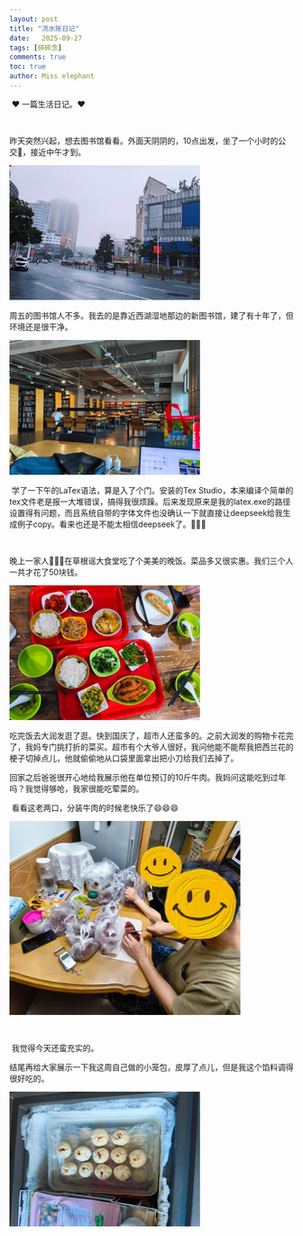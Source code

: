 ```yaml
---
layout: post
title: "流水账日记"
date:   2025-09-27
tags: [碎碎念]
comments: true
toc: true
author: Miss elephant
---
```


​	❤️ 一篇生活日记。❤️

​	<!-- more -->

​	昨天突然兴起，想去图书馆看看。外面天阴阴的，10点出发，坐了一个小时的公交🚌，接近中午才到。

<img src="../images/街景(1).jpg" style="zoom: 33%;" />

​		周五的图书馆人不多。我去的是靠近西湖湿地那边的新图书馆，建了有十年了，但环境还是很干净。

<img src="../images/图书馆四楼(1).jpg" style="zoom: 33%;" />



​		学了一下午的LaTex语法，算是入了个门。安装的Tex Studio，本来编译个简单的tex文件老是报一大堆错误，搞得我很烦躁。后来发现原来是我的latex.exe的路径设置得有问题，而且系统自带的字体文件也没确认一下就直接让deepseek给我生成例子copy。看来也还是不能太相信deepseek了。🤨🤨🤨

​		

​		晚上一家人👨‍👩‍👧在草根谣大食堂吃了个美美的晚饭。菜品多又很实惠。我们三个人一共才花了50块钱。

<img src="../images/草根谣饭菜(1).jpg" style="zoom:33%;" />

​		吃完饭去大润发逛了逛。快到国庆了，超市人还蛮多的。之前大润发的购物卡花完了，我妈专门挑打折的菜买。超市有个大爷人很好，我问他能不能帮我把西兰花的梗子切掉点儿，他就偷偷地从口袋里面拿出把小刀给我们去掉了。

​		回家之后爸爸很开心地给我展示他在单位预订的10斤牛肉。我妈问这能吃到过年吗？我觉得够呛，我家很能吃荤菜的。

​		看看这老两口，分装牛肉的时候老快乐了😄😄😄

<img src="../images/开心分装牛肉(1).jpg" style="zoom:40%;" />

​		

​			我觉得今天还蛮充实的。

​			结尾再给大家展示一下我这周自己做的小笼包，皮厚了点儿，但是我这个馅料调得很好吃的。	

<img src="../images/手工小笼包(1).jpg" style="zoom:33%;" />

